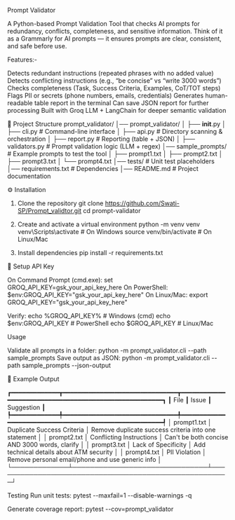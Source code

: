 Prompt Validator

A Python-based Prompt Validation Tool that checks AI prompts for redundancy, conflicts, completeness, and sensitive information.
Think of it as a Grammarly for AI prompts — it ensures prompts are clear, consistent, and safe before use.

Features:-

 Detects redundant instructions (repeated phrases with no added value)
 Detects conflicting instructions (e.g., “be concise” vs “write 3000 words”)
 Checks completeness (Task, Success Criteria, Examples, CoT/TOT steps)
 Flags PII or secrets (phone numbers, emails, credentials)
 Generates human-readable table report in the terminal
 Can save JSON report for further processing
 Built with Groq LLM + LangChain for deeper semantic validation

 📂 Project Structure
 prompt_validator/
│── prompt_validator/
│   ├── __init__.py
│   ├── cli.py         # Command-line interface
│   ├── api.py         # Directory scanning & orchestration
│   ├── report.py      # Reporting (table + JSON)
│   ├── validators.py  # Prompt validation logic (LLM + regex)
│── sample_prompts/    # Example prompts to test the tool
│   ├── prompt1.txt
│   ├── prompt2.txt
│   ├── prompt3.txt
│   └── prompt4.txt
│── tests/             # Unit test placeholders
│── requirements.txt   # Dependencies
│── README.md          # Project documentation

⚙️ Installation
1. Clone the repository
git clone https://github.com/Swati-SP/Prompt_validtor.git
cd prompt-validator

2. Create and activate a virtual environment
python -m venv venv
venv\Scripts\activate    # On Windows
source venv/bin/activate # On Linux/Mac

3. Install dependencies
pip install -r requirements.txt

🔑 Setup API Key

On Command Prompt (cmd.exe):
set GROQ_API_KEY=gsk_your_api_key_here
On PowerShell:
$env:GROQ_API_KEY="gsk_your_api_key_here"
On Linux/Mac:
export GROQ_API_KEY="gsk_your_api_key_here"

Verify:
echo %GROQ_API_KEY%   # Windows (cmd)
echo $env:GROQ_API_KEY  # PowerShell
echo $GROQ_API_KEY    # Linux/Mac

Usage

Validate all prompts in a folder:
python -m prompt_validator.cli --path sample_prompts
Save output as JSON:
python -m prompt_validator.cli --path sample_prompts --json-output

📝 Example Output

┏━━━━━━━━━━━━━┳━━━━━━━━━━━━━━━━━━━━━━━━━━━━━━━┳━━━━━━━━━━━━━━━━━━━━━━━━━━━━━━━━━━━━━━━━━━━━━━━━━━━━━━┓
┃ File        ┃ Issue                         ┃ Suggestion                                           ┃
┡━━━━━━━━━━━━━╇━━━━━━━━━━━━━━━━━━━━━━━━━━━━━━━╇━━━━━━━━━━━━━━━━━━━━━━━━━━━━━━━━━━━━━━━━━━━━━━━━━━━━━━┩
│ prompt1.txt │ Duplicate Success Criteria    │ Remove duplicate success criteria into one statement │
│ prompt2.txt │ Conflicting Instructions      │ Can't be both concise AND 3000 words, clarify        │
│ prompt3.txt │ Lack of Specificity           │ Add technical details about ATM security             │
│ prompt4.txt │ PII Violation                 │ Remove personal email/phone and use generic info     │
└─────────────┴───────────────────────────────┴──────────────────────────────────────────────────────┘

Testing
Run unit tests:
pytest --maxfail=1 --disable-warnings -q

Generate coverage report:
pytest --cov=prompt_validator







